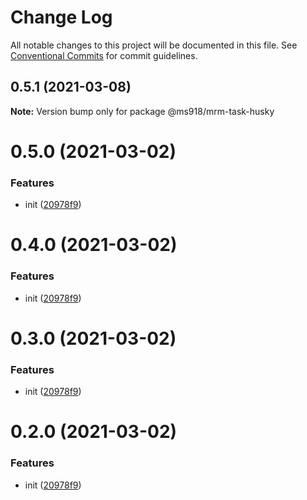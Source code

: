 # Change Log

All notable changes to this project will be documented in this file.
See [Conventional Commits](https://conventionalcommits.org) for commit guidelines.

## 0.5.1 (2021-03-08)

**Note:** Version bump only for package @ms918/mrm-task-husky





# 0.5.0 (2021-03-02)

### Features

- init ([20978f9](https://github.com/mengshang918/project-cli/commit/20978f9dfa9430ecbbbb78cc0b9d3cf0b2849625))

# 0.4.0 (2021-03-02)

### Features

- init ([20978f9](https://github.com/mengshang918/project-cli/commit/20978f9dfa9430ecbbbb78cc0b9d3cf0b2849625))

# 0.3.0 (2021-03-02)

### Features

- init ([20978f9](https://github.com/mengshang918/project-cli/commit/20978f9dfa9430ecbbbb78cc0b9d3cf0b2849625))

# 0.2.0 (2021-03-02)

### Features

- init ([20978f9](https://github.com/mengshang918/project-cli/commit/20978f9dfa9430ecbbbb78cc0b9d3cf0b2849625))
